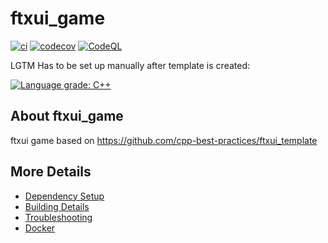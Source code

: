 # ftxui_game

[![ci](https://github.com/russell-holgate/ftxui_game/actions/workflows/ci.yml/badge.svg)](https://github.com/russell-holgate/ftxui_game/actions/workflows/ci.yml)
[![codecov](https://codecov.io/gh/russell-holgate/ftxui_game/branch/main/graph/badge.svg)](https://codecov.io/gh/russell-holgate/ftxui_game)
[![CodeQL](https://github.com/russell-holgate/ftxui_game/actions/workflows/codeql-analysis.yml/badge.svg)](https://github.com/russell-holgate/ftxui_game/actions/workflows/codeql-analysis.yml)

LGTM Has to be set up manually after template is created:

[![Language grade: C++](https://img.shields.io/lgtm/grade/cpp/github/russell-holgate/ftxui_game)](https://lgtm.com/projects/g/russell-holgate/ftxui_game/context:cpp)

## About ftxui_game
ftxui game based on https://github.com/cpp-best-practices/ftxui_template


## More Details

 * [Dependency Setup](README_dependencies.md)
 * [Building Details](README_building.md)
 * [Troubleshooting](README_troubleshooting.md)
 * [Docker](README_docker.md)
